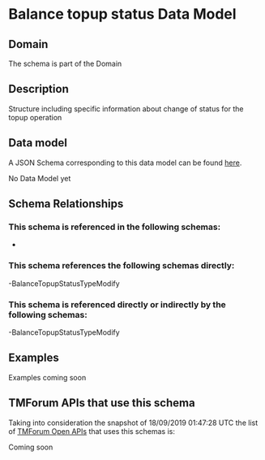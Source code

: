 # Balance topup status Data Model

## Domain

The  schema is part of the  Domain

## Description

Structure including specific information about change of status for the topup operation

## Data model

A JSON Schema corresponding to this data model can be found
[here](https://github.com/tmforum-rand/schemas/blob/master/Customer/BalanceTopupStatus.schema.json).

No Data Model yet

## Schema Relationships

### This schema is referenced in the following schemas:

-

### This schema references the following schemas directly:

-BalanceTopupStatusTypeModify

### This schema is referenced directly or indirectly by the following schemas:

-BalanceTopupStatusTypeModify



## Examples

Examples coming soon

## TMForum APIs that use this schema

Taking into consideration the snapshot of 18/09/2019 01:47:28 UTC the list of [TMForum Open APIs](https://www.tmforum.org/open-apis/) that uses this schemas is:

Coming soon